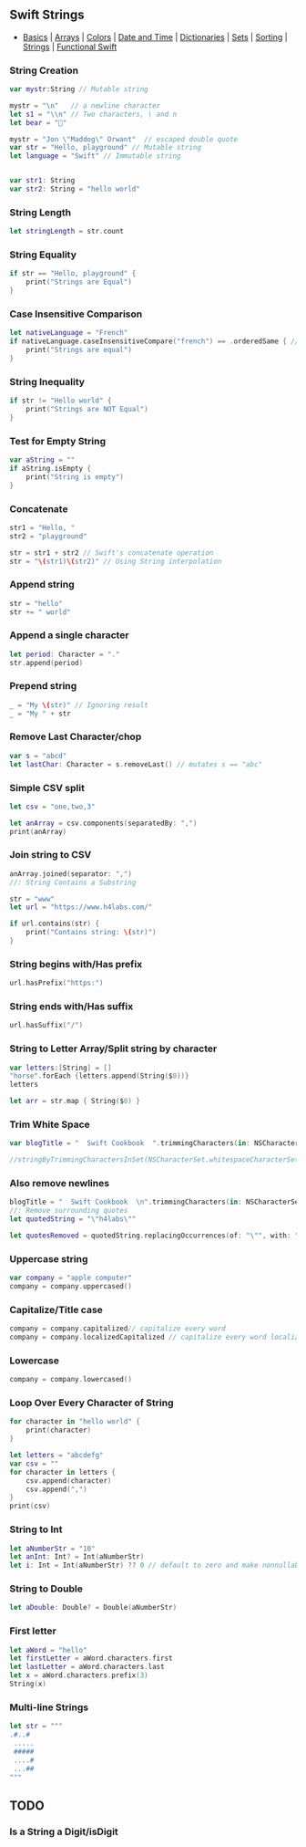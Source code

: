 
## Swift Strings

- [Basics](README.md) | [Arrays](array.md) | [Colors](color.md) | [Date and Time](Dates/README.md) | [Dictionaries](dictionary.md) | [Sets](sets.md) | [Sorting](sorting.md) | [Strings](strings.md) | [Functional Swift](functional.md)

###  String Creation

```swift
var mystr:String // Mutable string

mystr = "\n"   // a newline character
let s1 = "\\n" // Two characters, \ and n
let bear = "🐻"

mystr = "Jon \"Maddog\" Orwant"  // escaped double quote
var str = "Hello, playground" // Mutable string
let language = "Swift" // Immutable string


var str1: String
var str2: String = "hello world"
```

### String Length

```swift
let stringLength = str.count
```

###  String Equality

```swift
if str == "Hello, playground" {
    print("Strings are Equal")
}
```

###  Case Insensitive Comparison

```swift
let nativeLanguage = "French"
if nativeLanguage.caseInsensitiveCompare("french") == .orderedSame { // NSComparisonResult.OrderedSame
    print("Strings are equal")
}
```

### String Inequality

```swift
if str != "Hello world" {
    print("Strings are NOT Equal")
}
```


### Test for Empty String
```swift
var aString = ""
if aString.isEmpty {
    print("String is empty")
}
```


### Concatenate

```swift
str1 = "Hello, "
str2 = "playground"

str = str1 + str2 // Swift's concatenate operation
str = "\(str1)\(str2)" // Using String interpolation
```

### Append string

```swift
str = "hello"
str += " world"
```

###  Append a single character

```swift
let period: Character = "."
str.append(period)
```


### Prepend string

```swift
_ = "My \(str)" // Ignoring result
_ = "My " + str
```

### Remove Last Character/chop

```swift
var s = "abcd"
let lastChar: Character = s.removeLast() // mutates s == "abc"
```

###  Simple CSV split

```swift
let csv = "one,two,3"

let anArray = csv.components(separatedBy: ",")
print(anArray)
```

### Join string to CSV

```swift
anArray.joined(separator: ",")
//: String Contains a Substring

str = "www"
let url = "https://www.h4labs.com/"

if url.contains(str) {
    print("Contains string: \(str)")
}
```


### String begins with/Has prefix

```swift
url.hasPrefix("https:")
```

### String ends with/Has suffix

```swift
url.hasSuffix("/")
```


### String to Letter Array/Split string by character

```swift
var letters:[String] = []
"horse".forEach {letters.append(String($0))}
letters
```

```swift
let arr = str.map { String($0) }
```

###  Trim White Space

```swift
var blogTitle = "  Swift Cookbook  ".trimmingCharacters(in: NSCharacterSet.whitespaces)

//stringByTrimmingCharactersInSet(NSCharacterSet.whitespaceCharacterSet())
```


###  Also remove newlines

```swift
blogTitle = "  Swift Cookbook  \n".trimmingCharacters(in: NSCharacterSet.whitespacesAndNewlines)
//: Remove surrounding quotes
let quotedString = "\"h4labs\""

let quotesRemoved = quotedString.replacingOccurrences(of: "\"", with: "")
```


###  Uppercase string

```swift
var company = "apple computer"
company = company.uppercased()
```

###  Capitalize/Title case

```swift
company = company.capitalized// capitalize every word
company = company.localizedCapitalized // capitalize every word localized
```

###  Lowercase

```swift
company = company.lowercased()
```

###  Loop Over Every Character of String

```swift
for character in "hello world" {
    print(character)
}
```

```swift
let letters = "abcdefg"
var csv = ""
for character in letters {
    csv.append(character)
    csv.append(",")
}
print(csv)
```

### String to Int

```swift
let aNumberStr = "10"
let anInt: Int? = Int(aNumberStr)
let i: Int = Int(aNumberStr) ?? 0 // default to zero and make nonnullable
```

### String to Double

```swift
let aDouble: Double? = Double(aNumberStr)
```

### First letter

```swift
let aWord = "hello"
let firstLetter = aWord.characters.first
let lastLetter = aWord.characters.last
let x = aWord.characters.prefix(3)
String(x)
```

### Multi-line Strings

```swift
let str = """
.#..#
 .....
 #####
 ....#
 ...##
"""
```


## TODO

### Is a String a Digit/isDigit

```swift

```
